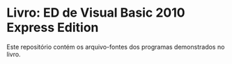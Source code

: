 # Livro: ED de Visual Basic 2010 Express Edition

Este repositório contém os arquivo-fontes dos programas demonstrados no livro.
